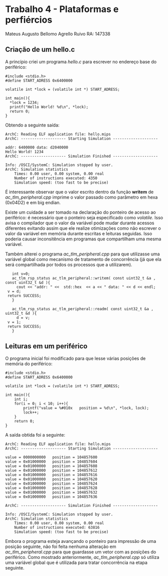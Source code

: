 # Trabalho 4 - Plataformas e perfiércios

Mateus Augusto Bellomo Agrello Ruivo	RA: 147338  

## Criação de um hello.c ##

A princípio criei um programa *hello.c* para escrever no endereço base do periférico:

  	#include <stdio.h>
	#define START_ADRESS 0x6400000

	volatile int *lock = (volatile int *) START_ADRESS;

	int main(){
	  *lock = 1234;
	  printf("Hello World! %d\n", *lock);
	  return 0;
	}

Obtendo a seguinte saída:

 	ArchC: Reading ELF application file: hello.mips
 	ArchC: -------------------- Starting Simulation --------------------

	addr: 6400000 data: d2040000
	Hello World! 1234
	ArchC: -------------------- Simulation Finished --------------------

	Info: /OSCI/SystemC: Simulation stopped by user.
	ArchC: Simulation statistics
	    Times: 0.00 user, 0.00 system, 0.00 real
	    Number of instructions executed: 4350
	    Simulation speed: (too fast to be precise)

É interessante observar que o valor escrito dentro da função **writem** de *ac_tlm_peripheral.cpp* imprime o valor passado como parâmetro em hexa (0x04D2) e em big endian.

Existe um cuidade a ser tomado na declaração do ponteiro de acesso ao periférico: é necessário que o ponteiro seja especificado como *volatile*. Isso avisa o compilador que o valor da variável pode mudar durante acessos diferentes evitando assim que ele realize otimizações como não escrever o valor da variável em memória durante escritas e leituras seguidas. Isso poderia causar inconsitência em programas que compartilham uma mesma variável.  

Também alterei o programa *ac_tlm_peripheral.cpp* para que utilizasse uma variável global como mecanismo de tratamento de concorrência (já que ela será compartilhada por todos os processos que a utilizarem).


       int v=0;
       ac_tlm_rsp_status ac_tlm_peripheral::writem( const uint32_t &a , const uint32_t &d ){
         cout << "addr: " <<  std::hex  << a << " data: " << d << endl;
	 v = d;
	 return SUCCESS;
       }

       ac_tlm_rsp_status ac_tlm_peripheral::readm( const uint32_t &a , uint32_t &d ){
         d = v;
	 v = 1;
	 return SUCCESS;
       }
	      


## Leituras em um periférico ##

O programa inicial foi modificado para que lesse várias posições de memória do periférico:

  	#include <stdio.h>
	#define START_ADRESS 0x6400000

	volatile int *lock = (volatile int *) START_ADRESS;

	int main(){
		int i;
		for(i = 0; i < 10; i++){
		    printf("value = %#010x   position = %d\n", *lock, lock);
		    lock++;
		}
		return 0;
	}


A saída obtida foi a seguinte:


  	ArchC: Reading ELF application file: hello.mips
	ArchC: -------------------- Starting Simulation --------------------

	value = 0000000000   position = 104857600
	value = 0x01000000   position = 104857604
	value = 0x01000000   position = 104857608
	value = 0x01000000   position = 104857612
	value = 0x01000000   position = 104857616
	value = 0x01000000   position = 104857620
	value = 0x01000000   position = 104857624
	value = 0x01000000   position = 104857628
	value = 0x01000000   position = 104857632
	value = 0x01000000   position = 104857636

	ArchC: -------------------- Simulation Finished --------------------

	Info: /OSCI/SystemC: Simulation stopped by user.
	ArchC: Simulation statistics
	    Times: 0.00 user, 0.00 system, 0.00 real
	    Number of instructions executed: 63816
	    Simulation speed: (too fast to be precise)

Embora o programa esteja avançando o ponteiro para impressão de uma posição seguinte, não foi feita nenhuma alteração em *ac_tlm_peripheral.cpp* para que guardasse um vetor com as posições do periférico. Como mostrado anteriormente, *ac_tlm_peripheral.cpp* só utiliza uma variável global que é utilizada para tratar concorrência na etapa seguinte.


